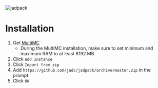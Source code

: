 ![jadpack](https://i.imgur.com/4aWvg8t.png)

# Installation
1. Get [MultiMC](https://files.multimc.org/downloads/mmc-stable-win32.zip)  
   * During the MultiMC installation, make sure to set minimum and maximum RAM to at least 8192 MB.
2. Click `Add Instance`
3. Click `Import from zip`
4. Add `https://github.com/jadc/jadpack/archive/master.zip` in the prompt.
5. Click `OK`

